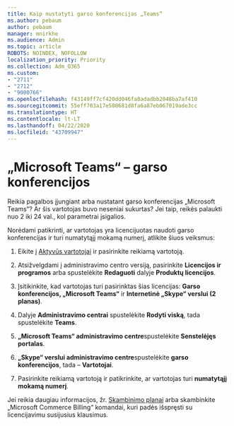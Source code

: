 ```yaml
---
title: Kaip nustatyti garso konferencijas „Teams“
ms.author: pebaum
author: pebaum
manager: mnirkhe
ms.audience: Admin
ms.topic: article
ROBOTS: NOINDEX, NOFOLLOW
localization_priority: Priority
ms.collection: Adm_O365
ms.custom:
- "2711"
- "2712"
- "9000766"
ms.openlocfilehash: f43149ff7cf420dd046fa8adadbb2048ba7af410
ms.sourcegitcommit: 55eff703a17e500681d8fa6a87eb067019ade3cc
ms.translationtype: HT
ms.contentlocale: lt-LT
ms.lasthandoff: 04/22/2020
ms.locfileid: "43709947"
---
```

# <a name="microsoft-teams--audio-conferencing"></a>„Microsoft Teams“ – garso konferencijos

Reikia pagalbos įjungiant arba nustatant garso konferencijas „Microsoft Teams“? Ar šis vartotojas buvo neseniai sukurtas?  Jei taip, reikės palaukti nuo 2 iki 24 val., kol parametrai įsigalios.

Norėdami patikrinti, ar vartotojas yra licencijuotas naudoti garso konferencijas ir turi numatytąjį mokamą numerį, atlikite šiuos veiksmus:

1. Eikite į [Aktyvūs vartotojai](https://admin.microsoft.com/Adminportal/Home?source=applauncher#/users) ir pasirinkite reikiamą vartotoją.

2. Atsižvelgdami į administravimo centro versiją, pasirinkite **Licencijos ir programos** arba spustelėkite **Redaguoti** dalyje **Produktų licencijos**.

3. Įsitikinkite, kad vartotojas turi pasirinktas šias licencijas: **Garso konferencijos, „Microsoft Teams“** ir **Internetinė „Skype“ verslui (2 planas)**.

4. Dalyje **Administravimo centrai** spustelėkite **Rodyti viską**, tada spustelėkite **Teams**.

5. **„Microsoft Teams“ administravimo centre**spustelėkite **Senstelėjęs portalas**.

6. **„Skype“ verslui administravimo centre**spustelėkite **garso konferencijos**, tada – **Vartotojai**.

7. Pasirinkite reikiamą vartotoją ir patikrinkite, ar vartotojas turi **numatytąjį mokamą numerį**.

Jei reikia daugiau informacijos, žr. [Skambinimo planai](https://docs.microsoft.com/microsoftteams/calling-plans-for-office-365) arba skambinkite „Microsoft Commerce Billing“ komandai, kuri padės išspręsti su licencijavimu susijusius klausimus.